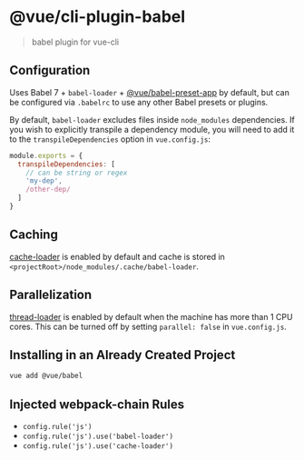 # @vue/cli-plugin-babel

> babel plugin for vue-cli

## Configuration

Uses Babel 7 + `babel-loader` + [@vue/babel-preset-app](https://github.com/vuejs/vue-cli/tree/dev/packages/%40vue/babel-preset-app) by default, but can be configured via `.babelrc` to use any other Babel presets or plugins.

By default, `babel-loader` excludes files inside `node_modules` dependencies. If you wish to explicitly transpile a dependency module, you will need to add it to the `transpileDependencies` option in `vue.config.js`:

``` js
module.exports = {
  transpileDependencies: [
    // can be string or regex
    'my-dep',
    /other-dep/
  ]
}
```

## Caching

[cache-loader](https://github.com/webpack-contrib/cache-loader) is enabled by default and cache is stored in `<projectRoot>/node_modules/.cache/babel-loader`.

## Parallelization

[thread-loader](https://github.com/webpack-contrib/thread-loader) is enabled by default when the machine has more than 1 CPU cores. This can be turned off by setting `parallel: false` in `vue.config.js`.

## Installing in an Already Created Project

``` sh
vue add @vue/babel
```

## Injected webpack-chain Rules

- `config.rule('js')`
- `config.rule('js').use('babel-loader')`
- `config.rule('js').use('cache-loader')`
